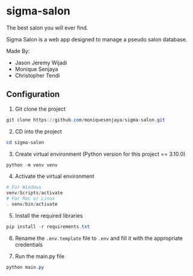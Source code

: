 # sigma-salon
The best salon you will ever find.

Sigma Salon is a web app designed to manage a pseudo salon database.

Made By:
- Jason Jeremy Wijadi
- Monique Senjaya
- Christopher Tendi

## Configuration

1. Git clone the project
```PowerShell
git clone https://github.com/moniquesenjaya/sigma-salon.git
```
2. CD into the project
```Powershell
cd sigma-salon
```

3. Create virtual environment (Python version for this project == 3.10.0)
```PowerShell
python -m venv venv
```

4. Activate the virtual environment
```PowerShell
# For Windows
venv/Scripts/activate
# For Mac or Linux
. venv/bin/activate
```

5. Install the required libraries
```PowerShell
pip install -r requirements.txt
```

6. Rename the ```.env.template``` file to ```.env``` and fill it with the appropriate credentials

7. Run the main.py file
```PowerShell
python main.py
```